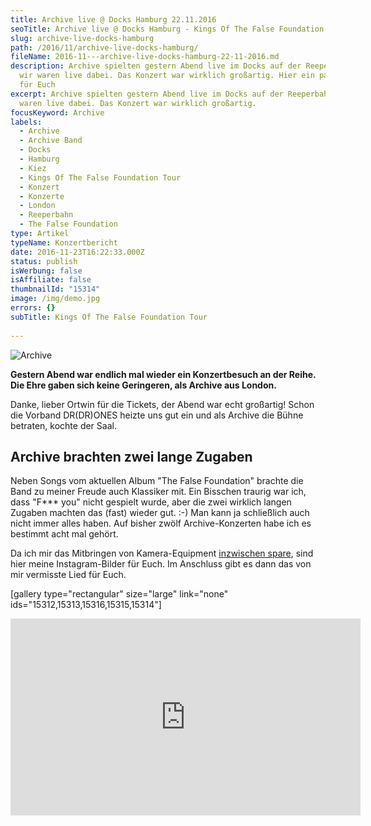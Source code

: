 ```yaml
---
title: Archive live @ Docks Hamburg 22.11.2016
seoTitle: Archive live @ Docks Hamburg - Kings Of The False Foundation Tour
slug: archive-live-docks-hamburg
path: /2016/11/archive-live-docks-hamburg/
fileName: 2016-11---archive-live-docks-hamburg-22-11-2016.md
description: Archive spielten gestern Abend live im Docks auf der Reeperbahn und
  wir waren live dabei. Das Konzert war wirklich großartig. Hier ein paar Fotos
  für Euch
excerpt: Archive spielten gestern Abend live im Docks auf der Reeperbahn und wir
  waren live dabei. Das Konzert war wirklich großartig.
focusKeyword: Archive
labels:
  - Archive
  - Archive Band
  - Docks
  - Hamburg
  - Kiez
  - Kings Of The False Foundation Tour
  - Konzert
  - Konzerte
  - London
  - Reeperbahn
  - The False Foundation
type: Artikel
typeName: Konzertbericht
date: 2016-11-23T16:22:33.000Z
status: publish
isWerbung: false
isAffiliate: false
thumbnailId: "15314"
image: /img/demo.jpg
errors: {}
subTitle: Kings Of The False Foundation Tour
  
---
```


![Archive](http://cardamonchai.com/wp-content/uploads/2016/11/31190150605_143a91eef8_z.jpg "Ein Herzliches Willkommen")

**Gestern Abend war endlich mal wieder ein Konzertbesuch an der Reihe. Die Ehre
gaben sich keine Geringeren, als Archive aus London.**

Danke, lieber Ortwin für die Tickets, der Abend war echt großartig! Schon die
Vorband DR(DR)ONES heizte uns gut ein und als Archive die Bühne betraten, kochte
der Saal.

## Archive brachten zwei lange Zugaben

Neben Songs vom aktuellen Album "The False Foundation" brachte die Band zu
meiner Freude auch Klassiker mit. Ein Bisschen traurig war ich, dass "F\*\*\*
you" nicht gespielt wurde, aber die zwei wirklich langen Zugaben machten das
(fast) wieder gut. :-) Man kann ja schließlich auch nicht immer alles haben. Auf
bisher zwölf Archive-Konzerten habe ich es bestimmt acht mal gehört.

Da ich mir das Mitbringen von Kamera-Equipment
[inzwischen spare](/2013/10/karnivool-muenchen/), sind hier meine
Instagram-Bilder für Euch. Im Anschluss gibt es dann das von mir vermisste Lied
für Euch.

[gallery type="rectangular" size="large" link="none"
ids="15312,15313,15316,15315,15314"]

<iframe src="https://www.youtube.com/embed/A4gBzUwo6Iw" width="560" height="315" frameborder="0" allowfullscreen="allowfullscreen"></iframe>

  